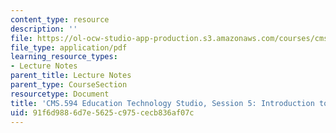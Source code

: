 ```yaml
---
content_type: resource
description: ''
file: https://ol-ocw-studio-app-production.s3.amazonaws.com/courses/cms-594-education-technology-studio-spring-2019/91f6d9886d7e5625c975cecb836af07c_MITCMS_594S19_ses5.pdf
file_type: application/pdf
learning_resource_types:
- Lecture Notes
parent_title: Lecture Notes
parent_type: CourseSection
resourcetype: Document
title: 'CMS.594 Education Technology Studio, Session 5: Introduction to Practice Spaces'
uid: 91f6d988-6d7e-5625-c975-cecb836af07c
---
```

